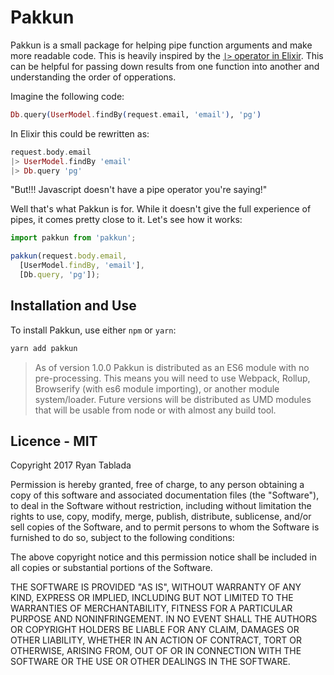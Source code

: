 # Pakkun

Pakkun is a small package for helping pipe function arguments and make more readable code.
This is heavily inspired by the [`|>` operator in Elixir](http://elixir-lang.org/getting-started/enumerables-and-streams.html#the-pipe-operator).
This can be helpful for passing down results from one function into another and understanding the order of opperations.

Imagine the following code:

```elixir
Db.query(UserModel.findBy(request.email, 'email'), 'pg')
```

In Elixir this could be rewritten as:

```elixir
request.body.email
|> UserModel.findBy 'email'
|> Db.query 'pg'
```

"But!!! Javascript doesn't have a pipe operator you're saying!"

Well that's what Pakkun is for.
While it doesn't give the full experience of pipes, it comes pretty close to it.
Let's see how it works:

```js
import pakkun from 'pakkun';

pakkun(request.body.email,
  [UserModel.findBy, 'email'],
  [Db.query, 'pg']);
```

## Installation and Use

To install Pakkun, use either `npm` or `yarn`:

```bash
yarn add pakkun
```

> As of version 1.0.0 Pakkun is distributed as an ES6 module with no pre-processing.
> This means you will need to use Webpack, Rollup, Browserify (with es6 module importing), or another module system/loader.
> Future versions will be distributed as UMD modules that will be usable from node or with almost any build tool.

## Licence - MIT

Copyright 2017 Ryan Tablada

Permission is hereby granted, free of charge, to any person obtaining a copy of this software and associated documentation files (the "Software"), to deal in the Software without restriction, including without limitation the rights to use, copy, modify, merge, publish, distribute, sublicense, and/or sell copies of the Software, and to permit persons to whom the Software is furnished to do so, subject to the following conditions:

The above copyright notice and this permission notice shall be included in all copies or substantial portions of the Software.

THE SOFTWARE IS PROVIDED "AS IS", WITHOUT WARRANTY OF ANY KIND, EXPRESS OR IMPLIED, INCLUDING BUT NOT LIMITED TO THE WARRANTIES OF MERCHANTABILITY, FITNESS FOR A PARTICULAR PURPOSE AND NONINFRINGEMENT. IN NO EVENT SHALL THE AUTHORS OR COPYRIGHT HOLDERS BE LIABLE FOR ANY CLAIM, DAMAGES OR OTHER LIABILITY, WHETHER IN AN ACTION OF CONTRACT, TORT OR OTHERWISE, ARISING FROM, OUT OF OR IN CONNECTION WITH THE SOFTWARE OR THE USE OR OTHER DEALINGS IN THE SOFTWARE.